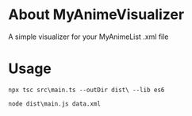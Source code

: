 # About MyAnimeVisualizer
A simple visualizer for your MyAnimeList .xml file

# Usage
`npx tsc src\main.ts --outDir dist\ --lib es6`

`node dist\main.js data.xml`